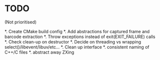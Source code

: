 # TODO

(Not prioritised)

*. Create CMake build config
*. Add abstractions for captured frame and barcode extraction
*. Throw exceptions instead of exit(EXIT_FAILURE) calls
*. Check clean-up on destructor
*. Decide on threading vs wrapping select()/libevent/libuv/etc...
*. Clean up interface
*. consistent naming of C++/C files
*. abstract away ZXing
